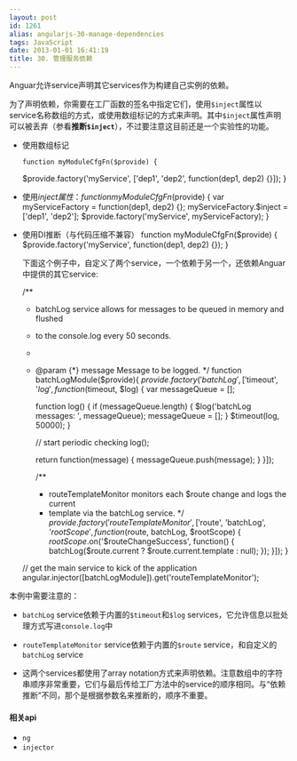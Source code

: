 ```yaml
---
layout: post
id: 1261
alias: angularjs-30-manage-dependencies
tags: JavaScript
date: 2013-01-01 16:41:19
title: 30. 管理服务依赖
---
```


Anguar允许service声明其它services作为构建自己实例的依赖。

为了声明依赖，你需要在工厂函数的签名中指定它们，使用`$inject`属性以service名称数组的方式，或使用数组标记的方式来声明。其中`$inject`属性声明可以被丢弃（参看**推断`$inject`**），不过要注意这目前还是一个实验性的功能。

*   使用数组标记

        function myModuleCfgFn($provide) {
    $provide.factory('myService', ['dep1', 'dep2', function(dep1, dep2) {}]);
    }

*   使用$inject属性：
    function myModuleCfgFn($provide) {
    var myServiceFactory = function(dep1, dep2) {};
    myServiceFactory.$inject = ['dep1', 'dep2'];
    $provide.factory('myService', myServiceFactory);
    }

*   使用DI推断（与代码压缩不兼容）
    function myModuleCfgFn($provide) {
    $provide.factory('myService', function(dep1, dep2) {});
    }

    下面这个例子中，自定义了两个service，一个依赖于另一个，还依赖Anguar中提供的其它service:

    /**
     * batchLog service allows for messages to be queued in memory and flushed
     * to the console.log every 50 seconds.
     *
     * @param {*} message Message to be logged.
     */
      function batchLogModule($provide){
        $provide.factory('batchLog', ['$timeout', '$log', function($timeout, $log) {
          var messageQueue = [];

          function log() {
            if (messageQueue.length) {
              $log('batchLog messages: ', messageQueue);
              messageQueue = [];
            }
            $timeout(log, 50000);
          }

          // start periodic checking
          log();

          return function(message) {
            messageQueue.push(message);
          }
        }]);

        /**
         * routeTemplateMonitor monitors each $route change and logs the current
         * template via the batchLog service.
         */
        $provide.factory('routeTemplateMonitor',
                    ['$route', 'batchLog', '$rootScope',
             function($route,   batchLog,   $rootScope) {
          $rootScope.$on('$routeChangeSuccess', function() {
            batchLog($route.current ? $route.current.template : null);
          });
        }]);
      }

      // get the main service to kick of the application
      angular.injector([batchLogModule]).get('routeTemplateMonitor');

本例中需要注意的：

*   `batchLog` service依赖于内置的`$timeout`和`$log` services，它允许信息以批处理方式写进`console.log`中

*   `routeTemplateMonitor` service依赖于内置的`$route` service，和自定义的`batchLog` service

*   这两个services都使用了array notation方式来声明依赖。注意数组中的字符串顺序非常重要，它们与最后传给工厂方法中的service的顺序相同。与“依赖推断”不同，那个是根据参数名来推断的，顺序不重要。

#### 相关api

*   `ng`
*   `injector`
